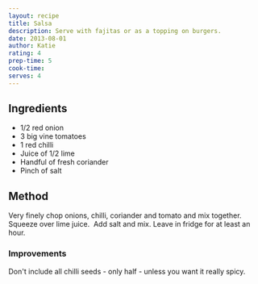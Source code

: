 ```yaml
---
layout: recipe
title: Salsa
description: Serve with fajitas or as a topping on burgers.
date: 2013-08-01
author: Katie
rating: 4
prep-time: 5
cook-time:
serves: 4
---
```


## Ingredients
- 1/2 red onion
- 3 big vine tomatoes
- 1 red chilli
- Juice of 1/2 lime
- Handful of fresh coriander
- Pinch of salt

## Method
Very finely chop onions, chilli, coriander and tomato and mix together.
Squeeze over lime juice. 
Add salt and mix.
Leave in fridge for at least an hour.

### Improvements
Don't include all chilli seeds - only half - unless you want it really spicy.
